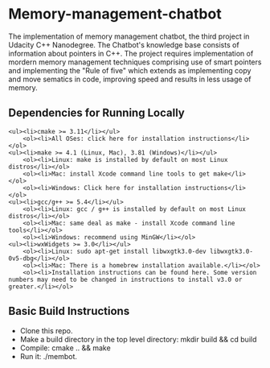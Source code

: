# Memory-management-chatbot

<p>The implementation of memory management chatbot, the third project in Udacity C++ Nanodegree. The Chatbot's knowledge base consists of information about pointers in C++. The project requires implementation of mordern memory management techniques comprising use of smart pointers and implementing the "Rule of five" which extends as implementing copy and move sematics in code, improving speed and results in less usage of memory.</p>

<h2>Dependencies for Running Locally</h2>

    <ul><li>cmake >= 3.11</li></ul>
        <ol><li>All OSes: click here for installation instructions</li></ol>
    <ul><li>make >= 4.1 (Linux, Mac), 3.81 (Windows)</li></ul>
        <ol><li>Linux: make is installed by default on most Linux distros</li></ol>
        <ol><li>Mac: install Xcode command line tools to get make</li></ol>
        <ol><li>Windows: Click here for installation instructions</li></ol>
    <ul><li>gcc/g++ >= 5.4</li></ul>
        <ol><li>Linux: gcc / g++ is installed by default on most Linux distros</li></ol>
        <ol><li>Mac: same deal as make - install Xcode command line tools</li></ol>
        <ol><li>Windows: recommend using MinGW</li></ol>
    <ul><li>wxWidgets >= 3.0</li></ul>
        <ol><li>Linux: sudo apt-get install libwxgtk3.0-dev libwxgtk3.0-0v5-dbg</li></ol>
        <ol><li>Mac: There is a homebrew installation available.</li></ol>
        <ol><li>Installation instructions can be found here. Some version numbers may need to be changed in instructions to install v3.0 or greater.</li></ol>

<h2>Basic Build Instructions</h2>
<ul>
    <li>Clone this repo.</li>
    <li>Make a build directory in the top level directory: mkdir build && cd build</li>
    <li>Compile: cmake .. && make</li>
    <li>Run it: ./membot.</li>
</ul>

